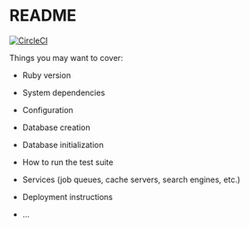 # README


[![CircleCI](https://circleci.com/gh/RSRBX07/exo-maxime.svg?style=svg)](https://circleci.com/gh/RSRBX07/exo-maxime)

Things you may want to cover:

* Ruby version

* System dependencies

* Configuration

* Database creation

* Database initialization

* How to run the test suite

* Services (job queues, cache servers, search engines, etc.)

* Deployment instructions

* ...
